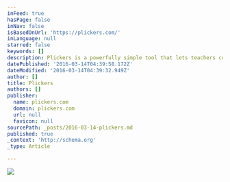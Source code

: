 ```yaml
---
inFeed: true
hasPage: false
inNav: false
isBasedOnUrl: 'https://plickers.com/'
inLanguage: null
starred: false
keywords: []
description: Plickers is a powerfully simple tool that lets teachers collect real-time formative assessment data without the need for student devices
datePublished: '2016-03-14T04:39:58.172Z'
dateModified: '2016-03-14T04:39:32.949Z'
author: []
title: Plickers
authors: []
publisher:
  name: plickers.com
  domain: plickers.com
  url: null
  favicon: null
sourcePath: _posts/2016-03-14-plickers.md
published: true
_context: 'http://schema.org'
_type: Article

---
```

![](https://plickers.com/assets/images/LandingPage/0c8c3b21.PlickersSplash2.jpg)